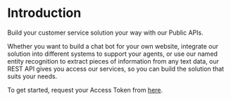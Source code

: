 # Introduction

Build your customer service solution your way with our Public APIs.

Whether you want to build a chat bot for your own website, 
integrate our solution into different systems to support your agents, 
or use our named entity recognition to extract pieces of information 
from any text data, our REST API gives you access our services,
so you can build the solution that suits your needs.

To get started, request your Access Token from [here](https://ultimate.ai).
